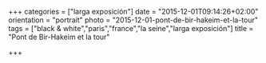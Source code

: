 +++
categories = ["larga exposición"]
date = "2015-12-01T09:14:26+02:00"
orientation = "portrait"
photo = "2015-12-01-pont-de-bir-hakeim-et-la-tour"
tags = ["black & white","paris","france","la seine","larga exposición"]
title = "Pont de Bir-Hakeim et la tour"

+++
